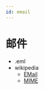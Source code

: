 ```yaml
---
id: email
---
```


# 邮件

- .eml
- wikipedia
  - [EMail](https://en.wikipedia.org/wiki/Email)
  - [MIME](https://en.wikipedia.org/wiki/MIME)

